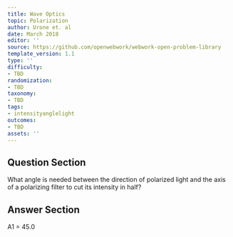 ```yaml
---
title: Wave Optics
topic: Polarization
author: Urone et. al
date: March 2018
editor: ''
source: https://github.com/openwebwork/webwork-open-problem-library
template_version: 1.1
type: ''
difficulty:
- TBD
randomization:
- TBD
taxonomy:
- TBD
tags:
- intensityanglelight
outcomes:
- TBD
assets: ''
---
```


## Question Section 

What angle is needed between the direction of polarized light and the axis of a polarizing filter to cut its intensity in half?



## Answer Section

A1 = 45.0